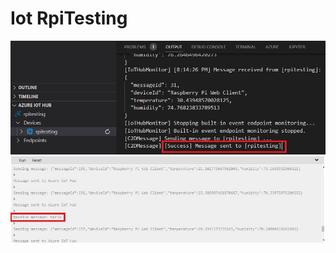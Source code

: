 # Iot RpiTesting











<img src="assets/d9668f3309f1d894fdadd87ffda6ed02c6ef3efb.JPG" title="" alt="b6c93d318a95239bcecdb72b5f9de2b0daa8b50e.JPG" width="607">







<img title="" src="assets/29d7c4d72e801168d29e23b4f2915e3713c2f3d1.jpg" alt="rpi_msg_recieve.jpg" width="670">